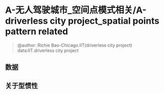 


# A-无人驾驶城市_空间点模式相关/A-driverless city project_spatial points pattern related
> @author: Richie Bao-Chicago.IIT(driverless city project)  data:IIT.driverless city project
## 


## 数据



## 关于型惯性

<!--stackedit_data:
eyJoaXN0b3J5IjpbLTEyNzI5MTU3OTgsMTg4NDM5MDM2NCwzMT
EyNDA1NjBdfQ==
-->
